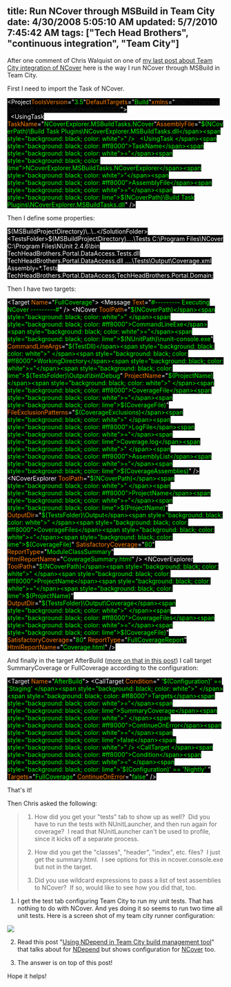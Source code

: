 title: Run NCover through MSBuild in Team City
date: 4/30/2008 5:05:10 AM
updated: 5/7/2010 7:45:42 AM
tags: ["Tech Head Brothers", "continuous integration", "Team City"]
---
After one comment of Chris Walquist on one of [my last post about Team City integration of NCover](http://weblogs.asp.net/lkempe/archive/2008/03/30/integration-of-ncover-into-team-city-for-tech-head-brothers.aspx) here is the way I run NCover through MSBuild in Team City.

First I need to import the Task of NCover.

<span style="background: black; color: white"><Project</span><span style="background: black; color: #ff8000">ToolsVersion</span><span style="background: black; color: white">="</span><span style="background: black; color: lime">3.5</span><span style="background: black; color: white">"</span><span style="background: black; color: #ff8000">DefaultTargets</span><span style="background: black; color: white">="</span><span style="background: black; color: lime">Build</span><span style="background: black; color: white">"</span><span style="background: black; color: #ff8000">xmlns</span><span style="background: black; color: white">="</span><span style="background: black; color: lime">http://schemas.microsoft.com/developer/msbuild/2003</span><span style="background: black; color: white">">       
  <UsingTask </span><span style="background: black; color: #ff8000">TaskName</span><span style="background: black; color: white">="</span><span style="background: black; color: lime">NCoverExplorer.MSBuildTasks.NCover</span><span style="background: black; color: white">"</span><span style="background: black; color: #ff8000">AssemblyFile</span><span style="background: black; color: white">="</span><span style="background: black; color: lime">$(NCoverPath)\Build Task Plugins\NCoverExplorer.MSBuildTasks.dll</span><span style="background: black; color: white">" />       
  <UsingTask </span><span style="background: black; color: #ff8000">TaskName</span><span style="background: black; color: white">="</span><span style="background: black; color: lime">NCoverExplorer.MSBuildTasks.NCoverExplorer</span><span style="background: black; color: white">"</span><span style="background: black; color: #ff8000">AssemblyFile</span><span style="background: black; color: white">="</span><span style="background: black; color: lime">$(NCoverPath)\Build Task Plugins\NCoverExplorer.MSBuildTasks.dll</span><span style="background: black; color: white">" />       
</span>

Then I define some properties:

<span style="background: black; color: white">    <!-- </span><span style="background: black; color: green">NCover </span><span style="background: black; color: white">-->
    <SolutionFolder>$(MSBuildProjectDirectory)\..\..</SolutionFolder>
    <TestsFolder>$(MSBuildProjectDirectory)\..\..\Tests</TestsFolder>
    <NCoverPath>C:\Program Files\NCover</NCoverPath>
    <NUnitPath>C:\Program Files\NUnit 2.4.6\bin</NUnitPath>
    <TestDll>TechHeadBrothers.Portal.DataAccess.Tests.dll TechHeadBrothers.Portal.DataAccess.dll</TestDll>
    <CoverageFile>..\..\Tests\Output\Coverage.xml</CoverageFile>
    <CoverageExclusions>Assembly=*.Tests</CoverageExclusions>
    <CoverageAssemblies>TechHeadBrothers.Portal.DataAccess;TechHeadBrothers.Portal.Domain;</CoverageAssemblies>
</span>

Then I have two targets:

<span style="background: black; color: white">  <Target </span><span style="background: black; color: #ff8000">Name</span><span style="background: black; color: white">="</span><span style="background: black; color: lime">FullCoverage</span><span style="background: black; color: white">">
    <Message </span><span style="background: black; color: #ff8000">Text</span><span style="background: black; color: white">="</span><span style="background: black; color: lime">#--------- Executing NCover ---------#</span><span style="background: black; color: white">" />
    <NCover </span><span style="background: black; color: #ff8000">ToolPath</span><span style="background: black; color: white">="</span><span style="background: black; color: lime">$(NCoverPath)</span><span style="background: black; color: white">" 
            </span><span style="background: black; color: #ff8000">CommandLineExe</span><span style="background: black; color: white">="</span><span style="background: black; color: lime">$(NUnitPath)\nunit-console.exe</span><span style="background: black; color: white">" 
            </span><span style="background: black; color: #ff8000">CommandLineArgs</span><span style="background: black; color: white">="</span><span style="background: black; color: lime">$(TestDll)</span><span style="background: black; color: white">" 
            </span><span style="background: black; color: #ff8000">WorkingDirectory</span><span style="background: black; color: white">="</span><span style="background: black; color: lime">$(TestsFolder)\Output\bin\Debug</span><span style="background: black; color: white">" 
            </span><span style="background: black; color: #ff8000">ProjectName</span><span style="background: black; color: white">="</span><span style="background: black; color: lime">$(ProjectName)</span><span style="background: black; color: white">" 
            </span><span style="background: black; color: #ff8000">CoverageFile</span><span style="background: black; color: white">="</span><span style="background: black; color: lime">$(CoverageFile)</span><span style="background: black; color: white">" 
            </span><span style="background: black; color: #ff8000">FileExclusionPatterns</span><span style="background: black; color: white">="</span><span style="background: black; color: lime">$(CoverageExclusions)</span><span style="background: black; color: white">" 
            </span><span style="background: black; color: #ff8000">LogFile</span><span style="background: black; color: white">="</span><span style="background: black; color: lime">Coverage.log</span><span style="background: black; color: white">" 
            </span><span style="background: black; color: #ff8000">AssemblyList</span><span style="background: black; color: white">="</span><span style="background: black; color: lime">$(CoverageAssemblies)</span><span style="background: black; color: white">" />
    <!-- </span><span style="background: black; color: green">Summary Page </span><span style="background: black; color: white">-->
    <NCoverExplorer </span><span style="background: black; color: #ff8000">ToolPath</span><span style="background: black; color: white">="</span><span style="background: black; color: lime">$(NCoverPath)</span><span style="background: black; color: white">" 
                    </span><span style="background: black; color: #ff8000">ProjectName</span><span style="background: black; color: white">="</span><span style="background: black; color: lime">$(ProjectName)</span><span style="background: black; color: white">" 
                    </span><span style="background: black; color: #ff8000">OutputDir</span><span style="background: black; color: white">="</span><span style="background: black; color: lime">$(TestsFolder)\Output</span><span style="background: black; color: white">" 
                    </span><span style="background: black; color: #ff8000">CoverageFiles</span><span style="background: black; color: white">="</span><span style="background: black; color: lime">$(CoverageFile)</span><span style="background: black; color: white">" 
                    </span><span style="background: black; color: #ff8000">SatisfactoryCoverage</span><span style="background: black; color: white">="</span><span style="background: black; color: lime">80</span><span style="background: black; color: white">" 
                    </span><span style="background: black; color: #ff8000">ReportType</span><span style="background: black; color: white">="</span><span style="background: black; color: lime">ModuleClassSummary</span><span style="background: black; color: white">" 
                    </span><span style="background: black; color: #ff8000">HtmlReportName</span><span style="background: black; color: white">="</span><span style="background: black; color: lime">CoverageSummary.html</span><span style="background: black; color: white">" />
    <!-- </span><span style="background: black; color: green">Full HTML Report </span><span style="background: black; color: white">-->
    <NCoverExplorer </span><span style="background: black; color: #ff8000">ToolPath</span><span style="background: black; color: white">="</span><span style="background: black; color: lime">$(NCoverPath)</span><span style="background: black; color: white">" 
                    </span><span style="background: black; color: #ff8000">ProjectName</span><span style="background: black; color: white">="</span><span style="background: black; color: lime">$(ProjectName)</span><span style="background: black; color: white">" 
                    </span><span style="background: black; color: #ff8000">OutputDir</span><span style="background: black; color: white">="</span><span style="background: black; color: lime">$(TestsFolder)\Output\Coverage</span><span style="background: black; color: white">" 
                    </span><span style="background: black; color: #ff8000">CoverageFiles</span><span style="background: black; color: white">="</span><span style="background: black; color: lime">$(CoverageFile)</span><span style="background: black; color: white">" 
                    </span><span style="background: black; color: #ff8000">SatisfactoryCoverage</span><span style="background: black; color: white">="</span><span style="background: black; color: lime">80</span><span style="background: black; color: white">" 
                    </span><span style="background: black; color: #ff8000">ReportType</span><span style="background: black; color: white">="</span><span style="background: black; color: lime">FullCoverageReport</span><span style="background: black; color: white">" 
                    </span><span style="background: black; color: #ff8000">HtmlReportName</span><span style="background: black; color: white">="</span><span style="background: black; color: lime">Coverage.html</span><span style="background: black; color: white">" />
  </Target>
</span>

And finally in the target AfterBuild ([more on that in this post](http://weblogs.asp.net/lkempe/archive/2008/04/25/using-ndepend-in-team-city-build-management-tool.aspx)) I call target SummaryCoverage or FullCoverage according to the configuration:

<span style="background: black; color: white">  <Target </span><span style="background: black; color: #ff8000">Name</span><span style="background: black; color: white">="</span><span style="background: black; color: lime">AfterBuild</span><span style="background: black; color: white">">
    <CallTarget </span><span style="background: black; color: #ff8000">Condition</span><span style="background: black; color: white">=" </span><span style="background: black; color: lime">'$(Configuration)' == 'Staging' </span><span style="background: black; color: white">" </span><span style="background: black; color: #ff8000">Targets</span><span style="background: black; color: white">="</span><span style="background: black; color: lime">SummaryCoverage</span><span style="background: black; color: white">" </span><span style="background: black; color: #ff8000">ContinueOnError</span><span style="background: black; color: white">="</span><span style="background: black; color: lime">false</span><span style="background: black; color: white">" />
    <CallTarget </span><span style="background: black; color: #ff8000">Condition</span><span style="background: black; color: white">=" </span><span style="background: black; color: lime">'$(Configuration)' == 'Nightly' </span><span style="background: black; color: white">" </span><span style="background: black; color: #ff8000">Targets</span><span style="background: black; color: white">="</span><span style="background: black; color: lime">FullCoverage</span><span style="background: black; color: white">" </span><span style="background: black; color: #ff8000">ContinueOnError</span><span style="background: black; color: white">="</span><span style="background: black; color: lime">false</span><span style="background: black; color: white">" />
</span>

That's it!

Then Chris asked the following:

> 1) How did you get your "tests" tab to show up as well?  Did you have to run the tests with NUnitLauncher, and then run again for coverage?  I read that NUnitLauncher can't be used to profile, since it kicks off a separate process.
> 
> 2) How did you get the "classes", "header", "index", etc. files?  I just get the summary.html.  I see options for this in ncover.console.exe but not in the <NCoverExplorer> target.
> 
> 3) Did you use wildcard expressions to pass a list of test assemblies to NCover?  If so, would like to see how you did that, too.

1) I get the test tab configuring Team City to run my unit tests. That has nothing to do with NCover. And yes doing it so seems to run two time all unit tests. Here is a screen shot of my team city runner configuration:

![](http://farm4.static.flickr.com/3083/2452076205_63938cdba0_o.jpg) 

2) Read this post "[Using NDepend in Team City build management tool](http://weblogs.asp.net/lkempe/archive/2008/04/25/using-ndepend-in-team-city-build-management-tool.aspx)" that talks about for [NDepend](http://www.ndepend.com/) but shows configuration for [NCover](http://www.ncover.com/) too.

3) The answer is on top of this post!

Hope it helps!
